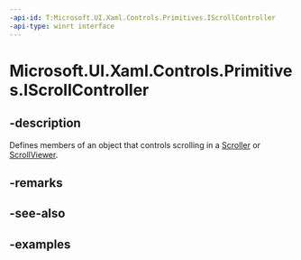 ```yaml
---
-api-id: T:Microsoft.UI.Xaml.Controls.Primitives.IScrollController
-api-type: winrt interface
---
```


# Microsoft.UI.Xaml.Controls.Primitives.IScrollController

<!--
public interface IScrollController
-->

## -description

Defines members of an object that controls scrolling in a [Scroller](scroller.md) or [ScrollViewer](../microsoft.ui.xaml.controls/scrollviewer.md).

## -remarks

## -see-also

## -examples

